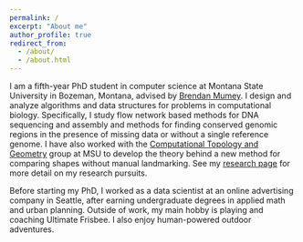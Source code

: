 ```yaml
---
permalink: /
excerpt: "About me"
author_profile: true
redirect_from:
  - /about/
  - /about.html
---
```

I am a fifth-year PhD student in computer science at Montana State University
in Bozeman, Montana, advised by [Brendan
Mumey](https://www.cs.montana.edu/bmumey/).  I design and
analyze algorithms and data structures for problems in computational
biology. Specifically, I study flow network based methods for DNA sequencing and assembly and
methods for finding conserved genomic regions in the presence of missing data
or without a single reference genome.
I have also worked with the [Computational Topology and
Geometry](https://www.cs.montana.edu/tda/index.html) group at MSU to develop
the theory behind a new method for comparing shapes without manual landmarking.
See my [research page](https://lgw2.github.io/research/) for more detail on my
research pursuits.

Before starting my PhD, I worked as a data scientist at an online advertising
company in Seattle, after earning undergraduate degrees in applied math and
urban planning.  Outside of work, my main hobby is playing and coaching
Ultimate Frisbee.  I also enjoy human-powered outdoor adventures.
